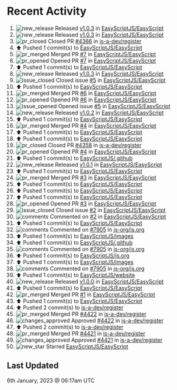# Recent Activity

<!--RECENT_ACTIVITY:start-->
1. ![new_release](https://cdn.jsdelivr.net/gh/Readme-Workflows/Readme-Icons@main/icons/octicons/Release.svg) Released [v1.0.3](https://github.com/EasyScriptJS/EasyScript/releases/tag/v1.0.3) in [EasyScriptJS/EasyScript](https://github.com/EasyScriptJS/EasyScript)<br>
2. ![new_release](https://cdn.jsdelivr.net/gh/Readme-Workflows/Readme-Icons@main/icons/octicons/Release.svg) Released [v1.0.3](https://github.com/EasyScriptJS/EasyScript/releases/tag/v1.0.3) in [EasyScriptJS/EasyScript](https://github.com/EasyScriptJS/EasyScript)<br>
3. ![pr_closed](https://cdn.jsdelivr.net/gh/Readme-Workflows/Readme-Icons@main/icons/octicons/PullRequestClosed.svg) Closed PR [#4366](https://github.com/is-a-dev/register/pull/4366) in [is-a-dev/register](https://github.com/is-a-dev/register)<br>
4. ⬆️ Pushed 1 commit(s) to [EasyScriptJS/EasyScript](https://github.com/EasyScriptJS/EasyScript)<br>
5. ![pr_merged](https://cdn.jsdelivr.net/gh/Readme-Workflows/Readme-Icons@main/icons/octicons/PullRequestMerged.svg) Merged PR [#7](https://github.com/EasyScriptJS/EasyScript/pull/7) in [EasyScriptJS/EasyScript](https://github.com/EasyScriptJS/EasyScript)<br>
6. ![pr_opened](https://cdn.jsdelivr.net/gh/Readme-Workflows/Readme-Icons@main/icons/octicons/PullRequestOpened.svg) Opened PR [#7](https://github.com/EasyScriptJS/EasyScript/pull/7) in [EasyScriptJS/EasyScript](https://github.com/EasyScriptJS/EasyScript)<br>
7. ⬆️ Pushed 1 commit(s) to [EasyScriptJS/EasyScript](https://github.com/EasyScriptJS/EasyScript)<br>
8. ![new_release](https://cdn.jsdelivr.net/gh/Readme-Workflows/Readme-Icons@main/icons/octicons/Release.svg) Released [v1.0.3](https://github.com/EasyScriptJS/EasyScript/releases/tag/v1.0.3) in [EasyScriptJS/EasyScript](https://github.com/EasyScriptJS/EasyScript)<br>
9. ![issue_closed](https://cdn.jsdelivr.net/gh/Readme-Workflows/Readme-Icons@main/icons/octicons/IssueClosed.svg) Closed issue [#5](https://github.com/EasyScriptJS/EasyScript/issues/5) in [EasyScriptJS/EasyScript](https://github.com/EasyScriptJS/EasyScript)<br>
10. ⬆️ Pushed 1 commit(s) to [EasyScriptJS/EasyScript](https://github.com/EasyScriptJS/EasyScript)<br>
11. ![pr_merged](https://cdn.jsdelivr.net/gh/Readme-Workflows/Readme-Icons@main/icons/octicons/PullRequestMerged.svg) Merged PR [#6](https://github.com/EasyScriptJS/EasyScript/pull/6) in [EasyScriptJS/EasyScript](https://github.com/EasyScriptJS/EasyScript)<br>
12. ![pr_opened](https://cdn.jsdelivr.net/gh/Readme-Workflows/Readme-Icons@main/icons/octicons/PullRequestOpened.svg) Opened PR [#6](https://github.com/EasyScriptJS/EasyScript/pull/6) in [EasyScriptJS/EasyScript](https://github.com/EasyScriptJS/EasyScript)<br>
13. ![issue_opened](https://cdn.jsdelivr.net/gh/Readme-Workflows/Readme-Icons@main/icons/octicons/IssueOpened.svg) Opened issue [#5](https://github.com/EasyScriptJS/EasyScript/issues/5) in [EasyScriptJS/EasyScript](https://github.com/EasyScriptJS/EasyScript)<br>
14. ![new_release](https://cdn.jsdelivr.net/gh/Readme-Workflows/Readme-Icons@main/icons/octicons/Release.svg) Released [v1.0.2](https://github.com/EasyScriptJS/EasyScript/releases/tag/v1.0.2) in [EasyScriptJS/EasyScript](https://github.com/EasyScriptJS/EasyScript)<br>
15. ⬆️ Pushed 1 commit(s) to [EasyScriptJS/EasyScript](https://github.com/EasyScriptJS/EasyScript)<br>
16. ![pr_merged](https://cdn.jsdelivr.net/gh/Readme-Workflows/Readme-Icons@main/icons/octicons/PullRequestMerged.svg) Merged PR [#4](https://github.com/EasyScriptJS/EasyScript/pull/4) in [EasyScriptJS/EasyScript](https://github.com/EasyScriptJS/EasyScript)<br>
17. ⬆️ Pushed 1 commit(s) to [EasyScriptJS/EasyScript](https://github.com/EasyScriptJS/EasyScript)<br>
18. ⬆️ Pushed 1 commit(s) to [EasyScriptJS/EasyScript](https://github.com/EasyScriptJS/EasyScript)<br>
19. ![pr_closed](https://cdn.jsdelivr.net/gh/Readme-Workflows/Readme-Icons@main/icons/octicons/PullRequestClosed.svg) Closed PR [#4358](https://github.com/is-a-dev/register/pull/4358) in [is-a-dev/register](https://github.com/is-a-dev/register)<br>
20. ![pr_opened](https://cdn.jsdelivr.net/gh/Readme-Workflows/Readme-Icons@main/icons/octicons/PullRequestOpened.svg) Opened PR [#4](https://github.com/EasyScriptJS/EasyScript/pull/4) in [EasyScriptJS/EasyScript](https://github.com/EasyScriptJS/EasyScript)<br>
21. ⬆️ Pushed 1 commit(s) to [EasyScriptJS/.github](https://github.com/EasyScriptJS/.github)<br>
22. ![new_release](https://cdn.jsdelivr.net/gh/Readme-Workflows/Readme-Icons@main/icons/octicons/Release.svg) Released [v1.0.1](https://github.com/EasyScriptJS/EasyScript/releases/tag/v1.0.1) in [EasyScriptJS/EasyScript](https://github.com/EasyScriptJS/EasyScript)<br>
23. ⬆️ Pushed 1 commit(s) to [EasyScriptJS/EasyScript](https://github.com/EasyScriptJS/EasyScript)<br>
24. ![pr_merged](https://cdn.jsdelivr.net/gh/Readme-Workflows/Readme-Icons@main/icons/octicons/PullRequestMerged.svg) Merged PR [#3](https://github.com/EasyScriptJS/EasyScript/pull/3) in [EasyScriptJS/EasyScript](https://github.com/EasyScriptJS/EasyScript)<br>
25. ⬆️ Pushed 1 commit(s) to [EasyScriptJS/EasyScript](https://github.com/EasyScriptJS/EasyScript)<br>
26. ⬆️ Pushed 1 commit(s) to [EasyScriptJS/EasyScript](https://github.com/EasyScriptJS/EasyScript)<br>
27. ⬆️ Pushed 1 commit(s) to [EasyScriptJS/EasyScript](https://github.com/EasyScriptJS/EasyScript)<br>
28. ![pr_opened](https://cdn.jsdelivr.net/gh/Readme-Workflows/Readme-Icons@main/icons/octicons/PullRequestOpened.svg) Opened PR [#3](https://github.com/EasyScriptJS/EasyScript/pull/3) in [EasyScriptJS/EasyScript](https://github.com/EasyScriptJS/EasyScript)<br>
29. ![issue_closed](https://cdn.jsdelivr.net/gh/Readme-Workflows/Readme-Icons@main/icons/octicons/IssueClosed.svg) Closed issue [#2](https://github.com/EasyScriptJS/EasyScript/issues/2) in [EasyScriptJS/EasyScript](https://github.com/EasyScriptJS/EasyScript)<br>
30. ![comments](https://cdn.jsdelivr.net/gh/Readme-Workflows/Readme-Icons@main/icons/octicons/Comment.svg) Commented on [#2](https://github.com/EasyScriptJS/EasyScript/issues/2#issuecomment-1373130402) in [EasyScriptJS/EasyScript](https://github.com/EasyScriptJS/EasyScript)<br>
31. ⬆️ Pushed 1 commit(s) to [EasyScriptJS/EasyScript](https://github.com/EasyScriptJS/EasyScript)<br>
32. ![comments](https://cdn.jsdelivr.net/gh/Readme-Workflows/Readme-Icons@main/icons/octicons/Comment.svg) Commented on [#7905](https://github.com/js-org/js.org/pull/7905#issuecomment-1373124174) in [js-org/js.org](https://github.com/js-org/js.org)<br>
33. ⬆️ Pushed 1 commit(s) to [EasyScriptJS/images](https://github.com/EasyScriptJS/images)<br>
34. ⬆️ Pushed 1 commit(s) to [EasyScriptJS/.github](https://github.com/EasyScriptJS/.github)<br>
35. ![comments](https://cdn.jsdelivr.net/gh/Readme-Workflows/Readme-Icons@main/icons/octicons/Comment.svg) Commented on [#7905](https://github.com/js-org/js.org/pull/7905#issuecomment-1373115765) in [js-org/js.org](https://github.com/js-org/js.org)<br>
36. ⬆️ Pushed 1 commit(s) to [EasyScriptJS/js.org](https://github.com/EasyScriptJS/js.org)<br>
37. ⬆️ Pushed 1 commit(s) to [EasyScriptJS/images](https://github.com/EasyScriptJS/images)<br>
38. ![comments](https://cdn.jsdelivr.net/gh/Readme-Workflows/Readme-Icons@main/icons/octicons/Comment.svg) Commented on [#7905](https://github.com/js-org/js.org/pull/7905#issuecomment-1373113593) in [js-org/js.org](https://github.com/js-org/js.org)<br>
39. ⬆️ Pushed 1 commit(s) to [EasyScriptJS/website](https://github.com/EasyScriptJS/website)<br>
40. ![new_release](https://cdn.jsdelivr.net/gh/Readme-Workflows/Readme-Icons@main/icons/octicons/Release.svg) Released [v1.0.0](https://github.com/EasyScriptJS/EasyScript/releases/tag/v1.0.0) in [EasyScriptJS/EasyScript](https://github.com/EasyScriptJS/EasyScript)<br>
41. ⬆️ Pushed 1 commit(s) to [EasyScriptJS/EasyScript](https://github.com/EasyScriptJS/EasyScript)<br>
42. ![pr_merged](https://cdn.jsdelivr.net/gh/Readme-Workflows/Readme-Icons@main/icons/octicons/PullRequestMerged.svg) Merged PR [#1](https://github.com/EasyScriptJS/EasyScript/pull/1) in [EasyScriptJS/EasyScript](https://github.com/EasyScriptJS/EasyScript)<br>
43. ⬆️ Pushed 1 commit(s) to [EasyScriptJS/EasyScript](https://github.com/EasyScriptJS/EasyScript)<br>
44. ⬆️ Pushed 2 commit(s) to [is-a-dev/register](https://github.com/is-a-dev/register)<br>
45. ![pr_merged](https://cdn.jsdelivr.net/gh/Readme-Workflows/Readme-Icons@main/icons/octicons/PullRequestMerged.svg) Merged PR [#4422](https://github.com/is-a-dev/register/pull/4422) in [is-a-dev/register](https://github.com/is-a-dev/register)<br>
46. ![changes_approved](https://cdn.jsdelivr.net/gh/Readme-Workflows/Readme-Icons@main/icons/octicons/ApprovedChanges.svg) Approved [#4422](https://github.com/is-a-dev/register/pull/4422#pullrequestreview-1238291990) in [is-a-dev/register](https://github.com/is-a-dev/register)<br>
47. ⬆️ Pushed 2 commit(s) to [is-a-dev/register](https://github.com/is-a-dev/register)<br>
48. ![pr_merged](https://cdn.jsdelivr.net/gh/Readme-Workflows/Readme-Icons@main/icons/octicons/PullRequestMerged.svg) Merged PR [#4421](https://github.com/is-a-dev/register/pull/4421) in [is-a-dev/register](https://github.com/is-a-dev/register)<br>
49. ![changes_approved](https://cdn.jsdelivr.net/gh/Readme-Workflows/Readme-Icons@main/icons/octicons/ApprovedChanges.svg) Approved [#4421](https://github.com/is-a-dev/register/pull/4421#pullrequestreview-1238291864) in [is-a-dev/register](https://github.com/is-a-dev/register)<br>
50. ![new_star](https://cdn.jsdelivr.net/gh/Readme-Workflows/Readme-Icons@main/icons/octicons/StarredRepositoryYellow.svg) Starred [EasyScriptJS/EasyScript](https://github.com/EasyScriptJS/EasyScript)<br>
<!--RECENT_ACTIVITY:end-->

## Last Updated
<!--RECENT_ACTIVITY:last_update-->
6th January, 2023 @ 06:17am UTC
<!--RECENT_ACTIVITY:last_update_end-->

